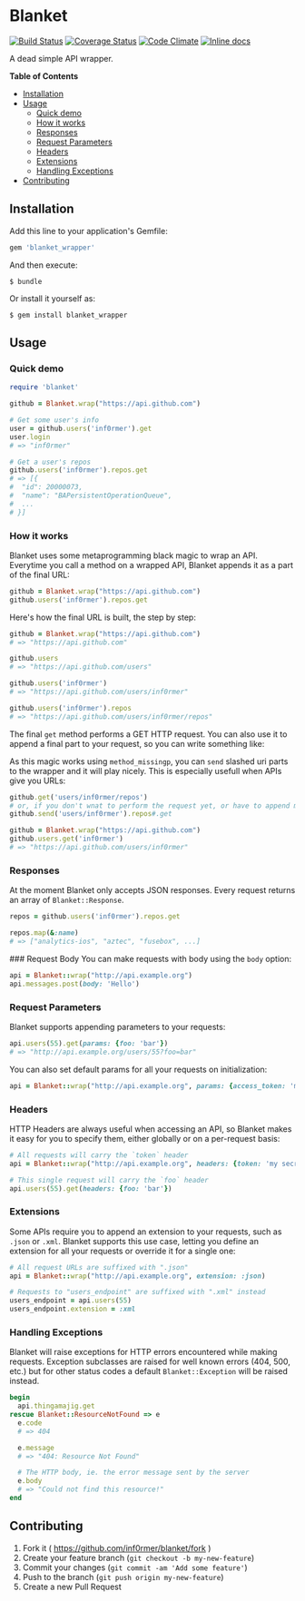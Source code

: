 # Blanket
[![Build Status](https://travis-ci.org/inf0rmer/blanket.svg?branch=master)](https://travis-ci.org/inf0rmer/blanket)
[![Coverage Status](https://img.shields.io/coveralls/inf0rmer/blanket.svg)](https://coveralls.io/r/inf0rmer/blanket?branch=master)
[![Code Climate](https://codeclimate.com/github/inf0rmer/blanket/badges/gpa.svg)](https://codeclimate.com/github/inf0rmer/blanket)
[![Inline docs](http://inch-ci.org/github/inf0rmer/blanket.svg?branch=master)](http://inch-ci.org/github/inf0rmer/blanket)


A dead simple API wrapper.

**Table of Contents**

- [Installation](#installation)
- [Usage](#usage)
	- [Quick demo](#quick-demo)
	- [How it works](#how-it-works)
	- [Responses](#responses)
	- [Request Parameters](#request-parameters)
	- [Headers](#headers)
	- [Extensions](#extensions)
	- [Handling Exceptions](#handling-exceptions)
- [Contributing](#contributing)

## Installation

Add this line to your application's Gemfile:

```ruby
gem 'blanket_wrapper'
```

And then execute:

    $ bundle

Or install it yourself as:

    $ gem install blanket_wrapper

## Usage

### Quick demo

```ruby
require 'blanket'

github = Blanket.wrap("https://api.github.com")

# Get some user's info
user = github.users('inf0rmer').get
user.login
# => "inf0rmer"

# Get a user's repos
github.users('inf0rmer').repos.get
# => [{
#  "id": 20000073,
#  "name": "BAPersistentOperationQueue",
#  ...
# }]
```

### How it works
Blanket uses some metaprogramming black magic to wrap an API. Everytime you call a method on a wrapped API, Blanket appends it as a part of the final URL:

```ruby
github = Blanket.wrap("https://api.github.com")
github.users('inf0rmer').repos.get
```

Here's how the final URL is built, the step by step:

```ruby
github = Blanket.wrap("https://api.github.com")
# => "https://api.github.com"

github.users
# => "https://api.github.com/users"

github.users('inf0rmer')
# => "https://api.github.com/users/inf0rmer"

github.users('inf0rmer').repos
# => "https://api.github.com/users/inf0rmer/repos"
```

The final `get` method performs a GET HTTP request. You can also use it to append a final part to your request, so you can write something like:

As this magic works using `method_missingp`, you can `send` slashed uri parts to the wrapper and it will play nicely. This is especially usefull when APIs give you URLs:
```ruby
github.get('users/inf0rmer/repos')
# or, if you don't wnat to perform the request yet, or have to append more parts to the uri
github.send('users/inf0rmer').repos#.get
```

```ruby
github = Blanket.wrap("https://api.github.com")
github.users.get('inf0rmer')
# => "https://api.github.com/users/inf0rmer"
```

### Responses
At the moment Blanket only accepts JSON responses. Every request returns an array of `Blanket::Response`.

```ruby
repos = github.users('inf0rmer').repos.get

repos.map(&:name)
# => ["analytics-ios", "aztec", "fusebox", ...]
```

### Request Body
You can make requests with body using the `body` option:

```ruby
api = Blanket::wrap("http://api.example.org")
api.messages.post(body: 'Hello')
```

### Request Parameters
Blanket supports appending parameters to your requests:

```ruby
api.users(55).get(params: {foo: 'bar'})
# => "http://api.example.org/users/55?foo=bar"
```

You can also set default params for all your requests on initialization:

```ruby
api = Blanket::wrap("http://api.example.org", params: {access_token: 'my secret token'})
```

### Headers
HTTP Headers are always useful when accessing an API, so Blanket makes it easy for you to specify them, either globally or on a per-request basis:

```ruby
# All requests will carry the `token` header
api = Blanket::wrap("http://api.example.org", headers: {token: 'my secret token'})

# This single request will carry the `foo` header
api.users(55).get(headers: {foo: 'bar'})
```

### Extensions
Some APIs require you to append an extension to your requests, such as `.json` or `.xml`. Blanket supports this use case, letting you define an extension for all your requests or override it for a single one:

```ruby
# All request URLs are suffixed with ".json"
api = Blanket::wrap("http://api.example.org", extension: :json)

# Requests to "users_endpoint" are suffixed with ".xml" instead
users_endpoint = api.users(55)
users_endpoint.extension = :xml
```

### Handling Exceptions

Blanket will raise exceptions for HTTP errors encountered while making requests. Exception subclasses are raised for well known errors (404, 500, etc.) but for other status codes a default `Blanket::Exception` will be raised instead.

```ruby
begin
  api.thingamajig.get
rescue Blanket::ResourceNotFound => e
  e.code
  # => 404

  e.message
  # => "404: Resource Not Found"

  # The HTTP body, ie. the error message sent by the server
  e.body
  # => "Could not find this resource!"
end
```

## Contributing

1. Fork it ( https://github.com/inf0rmer/blanket/fork )
2. Create your feature branch (`git checkout -b my-new-feature`)
3. Commit your changes (`git commit -am 'Add some feature'`)
4. Push to the branch (`git push origin my-new-feature`)
5. Create a new Pull Request
